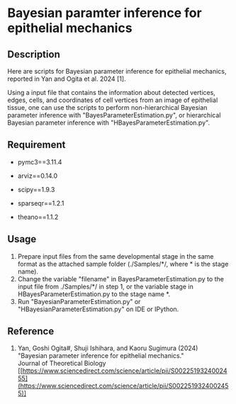 Bayesian paramter inference for epithelial mechanics
===

## Description

Here are scripts for Bayesian parameter inference for epithelial mechanics, reported in Yan and Ogita et al. 2024 [1]. 

Using a input file that contains the information about detected vertices, edges, cells, and coordinates of cell vertices from an image of epithelial tissue, one can use the scripts to perform non-hierarchical Bayesian parameter inference with "BayesParameterEstimation.py", or hierarchical Bayesian parameter inference with "HBayesParameterEstimation.py". 

## Requirement

* pymc3==3.11.4

* arviz==0.14.0

* scipy==1.9.3

* sparseqr==1.2.1

* theano==1.1.2

## Usage

1. Prepare input files from the same developmental stage in the same format as the attached sample folder (./Samples/*/, where * is the stage name).
2. Change the variable "filename" in BayesParameterEstimation.py to the input file from ./Samples/*/ in step 1, or the variable stage in HBayesParameterEstimation.py to the stage name *.
4. Run "BayesianParameterEstimation.py" or "HBayesianParameterEstimation.py" on IDE or IPython.

## Reference
1. Yan, Goshi Ogita#, Shuji Ishihara, and Kaoru Sugimura (2024)<br>
"Bayesian parameter inference for epithelial mechanics."<br> Journal of Theoretical Biology [[https://www.sciencedirect.com/science/article/pii/S0022519324002455](https://www.sciencedirect.com/science/article/pii/S0022519324002455)]
